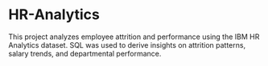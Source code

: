 # HR-Analytics

This project analyzes employee attrition and performance using the IBM HR Analytics dataset. 
SQL was used to derive insights on attrition patterns, salary trends, and departmental performance.
